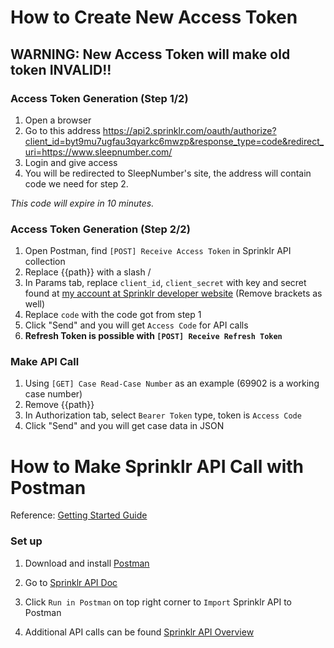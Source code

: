 # How to Create New Access Token
## WARNING: New Access Token will make old token INVALID!!

### Access Token Generation (Step 1/2)
1. Open a browser
2. Go to this address
https://api2.sprinklr.com/oauth/authorize?client_id=byt9mu7ugfau3qyarkc6mwzp&response_type=code&redirect_uri=https://www.sleepnumber.com/
3. Login and give access
4. You will be redirected to SleepNumber's site, the address will contain code we need for step 2.

*This code will expire in 10 minutes.*

### Access Token Generation (Step 2/2)

1. Open Postman, find `[POST] Receive Access Token` in Sprinklr API collection
2. Replace {{path}} with a slash /
3. In Params tab, replace `client_id`, `client_secret` with key and secret found at [my account at Sprinklr developer website]
(Remove brackets as well)
4. Replace `code` with the code got from step 1
5. Click "Send" and you will get `Access Code` for API calls
6. **Refresh Token is possible with `[POST] Receive Refresh Token`**

### Make API Call

1. Using `[GET] Case Read-Case Number` as an example
(69902 is a working case number)
2. Remove {{path}}
3. In Authorization tab, select `Bearer Token` type, token is `Access Code`
4. Click "Send" and you will get case data in JSON

# How to Make Sprinklr API Call with Postman

Reference: [Getting Started Guide]

### Set up

1. Download and install [Postman]
2. Go to [Sprinklr API Doc]
3. Click `Run in Postman` on top right corner to `Import` Sprinklr API to Postman
4. Additional API calls can be found [Sprinklr API Overview]


   [Postman]: <https://www.getpostman.com/downloads/>
   [Sprinklr API Doc]: <https://api-docs.sprinklr.com/?version=latest>
   [my account at Sprinklr developer website]: <https://developer.sprinklr.com/apps/mykeys>
   [Sprinklr API Overview]: <https://developer.sprinklr.com/docs/read/API_Overview>
   [Getting Started Guide]: <https://developer.sprinklr.com/docs/read/api_overview/Getting_Started>
